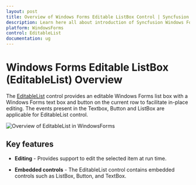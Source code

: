 ```yaml
---
layout: post
title: Overview of Windows Forms Editable ListBox Control | Syncfusion
description: Learn here all about introduction of Syncfusion Windows Forms Editable ListBox (EditableList) control and more details.
platform: WindowsForms
control: EditableList
documentation: ug
---
```


# Windows Forms Editable ListBox (EditableList) Overview

The [EditableList](https://help.syncfusion.com/cr/windowsforms/Syncfusion.Windows.Forms.Tools.EditableList.html) control provides an editable Windows Forms list box with a Windows Forms text box and button on the current row to facilitate in-place editing. The events present in the Textbox, Button and ListBox are applicable for EditableList control.

![Overview of EditableList in WindowsForms](editablelist_images/windowsforms-editable-list-overview.png)

## Key features

* **Editing** - Provides support to edit the selected item at run time.

* **Embedded controls** - The EditableList control contains embedded controls such as ListBox, Button, and TextBox.
